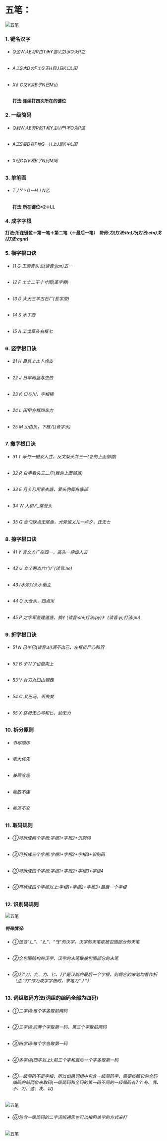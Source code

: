 # 五笔：
![五笔](https://raw.githubusercontent.com/JackyST0/Wubi/master/%E7%9B%B8%E5%85%B3%E5%9B%BE%E7%89%87/1.png)
### 1. 键名汉字
- ###### Q金W人E月R白T禾Y言U立I水O火P之
- ###### A工S木D大F土G王H目J日K口L田
- ###### X纟C又V女B子N已M山
  **打法:连续打四次所在的键位**

### 2. 一级简码
- ###### Q我W人E有R的T和Y主U产I不O为P这
- ###### A工S要D在F地G一H上J是K中L国
- ###### X经C以V发B了N民M同

### 3. 单笔画
- ###### T丿Y丶G一H丨N乙
  **打法:所在键位×2＋LL**

### 4. 成字字根
**打法:所在键位＋第一笔＋第二笔（＋最后一笔）**
***特例:力(打法:ltn)乃(打法:etn)戈(打法:agnt)***

### 5. 横字根口诀
- ###### 11 G 王旁青头戋(读音:jian)五一
- ###### 12 F 土士二干十寸雨(革字旁)
- ###### 13 D 大犬三羊古石厂(镸字旁)
- ###### 14 S 木丁西
- ###### 15 A 工戈草头右框七

### 6. 竖字根口诀
- ###### 21 H 目具上止卜虎皮
- ###### 22 J 日早两竖与虫依
- ###### 23 K 口与川，字根稀
- ###### 24 L 田甲方框四车力
- ###### 25 M 山由贝，下框几(骨字头)

### 7. 撇字根口诀
- ###### 31 T 禾竹一撇双人立，反文条头共三一(复的上面部首)
- ###### 32 R 白手看头三二斤(舞的上面部首)
- ###### 33 E 月彡乃用家衣底，爱头豹脚舟底部
- ###### 34 W 人和八,祭登头
- ###### 35 Q 金勺缺点无尾鱼，犬旁留乂儿一点夕，氏无七

### 8. 捺字根口诀
- ###### 41 Y 言文方广在四一，高头一捺谁人去
- ###### 42 U 立辛两点六门疒(读音:ne)
- ###### 43 I水旁兴头小倒立
- ###### 44 O 火业头，四点米
- ###### 45 P 之字军盖建道底，摘礻(读音:shi;打法:py)衤 (读音:yi;打法:pu)

### 9. 折字根口诀
- ###### 51 N 已半巳(读音:si)满不出己，左框折尸心和羽
- ###### 52 B 子耳了也框向上
- ###### 53 V 女刀九臼山朝西
- ###### 54 C 又巴马，丢失矣
- ###### 55 X 慈母无心弓和匕，幼无力

### 10. 拆分原则
- ###### 书写顺序
- ###### 取大优先
- ###### 兼顾直观
- ###### 能散不连
- ###### 能连不交

### 11. 取码规则
- ###### ①可拆成两个字根:字根1+字根2+识别码
- ###### ②可拆成三个字根:字根1+字根2+字根3+识别码
- ###### ③可拆成四个字根:字根1+字根2+字根3+字根4
- ###### ④可拆成四个字根以上:字根1+字根2+字根3+最后一个字根

### 12. 识别码规则
![五笔](https://raw.githubusercontent.com/JackyST0/Wubi/master/%E7%9B%B8%E5%85%B3%E5%9B%BE%E7%89%87/2.jpg)
##### 特殊情况:
- ###### ①包含“辶”、“廴”、“𢦏”的汉字，汉字的末笔取被包围部分的末笔
- ###### ②全包围结构的汉字，汉字的末笔取被包围部分的末笔
- ###### ③若“刀、九、力、匕、乃”是汉族的最后一个字根，则将它的末笔均看作折（注:“刀”作为成字字根时，末笔为“丿”）

### 13. 词组取码方法(词组的编码全部为四码)
- ###### ①二字词:每个字各取前两码
- ###### ②三字词:前两个字取第一码，第三个字取前两码
- ###### ③四字词:每个字各取第一码
- ###### ④多字词(四字以上):前三个字和最后一个字各取第一码
- ###### ⑤一级简码不是字根，所以如果词组中包含一级简码字，需要按照它的全码编码的前两位来取码(一级简码和全码的第一码不同的一级简码有7个:有、我、不、为、这、发、以)
![五笔](https://raw.githubusercontent.com/JackyST0/Wubi/master/%E7%9B%B8%E5%85%B3%E5%9B%BE%E7%89%87/3.jpg)
- ###### ⑥包含一级简码的二字词组通常也可以按照单字的方式来打
![五笔](https://github.com/JackyST0/Wubi/raw/master/%E7%9B%B8%E5%85%B3%E5%9B%BE%E7%89%87/4.jpg)



